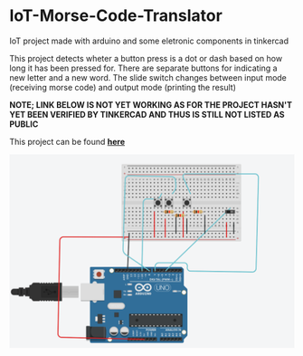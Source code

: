 # IoT-Morse-Code-Translator
<p>IoT project made with arduino and some eletronic components in tinkercad</p>
<p>This project detects wheter a button press is a dot or dash based on how long it has been pressed for. There are separate buttons for indicating a new letter and a new word. The slide switch changes between input mode (receiving morse code) and output mode (printing the result)</p>
<p><strong>NOTE; LINK BELOW IS NOT YET WORKING AS FOR THE PROJECT HASN'T YET BEEN VERIFIED BY TINKERCAD AND THUS IS STILL NOT LISTED AS PUBLIC</strong></p>
<p>This project can be found <strong><a href="https://www.tinkercad.com/things/hOtkFeLoZGN-morse-to-text">here</a></strong></p>
<img src="Screenshot from 2024-09-26 12-23-03.png">
